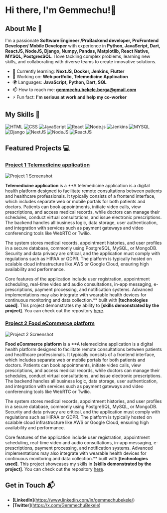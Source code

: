 # Hi there, I'm Gemmechu!👋


## About Me 🚀

I'm a passionate **Software Engineer /ProBackend developer, ProFrontend Developer/ Mobile Developer** with experience in **Python, JavaScript, Dart, ReactJS, NodeJS, Django, Numpy, Pandas, Matplotlib, React Native, MYSQL, PostgresSQL**. I love tackling complex problems, learning new skills, and collaborating with diverse teams to create innovative solutions.

- 🌱 Currently learning: **NextJS, Docker, Jenkins, Flutter**
- 🔭 Working on: **Web portfolio, Telemedicine Application**
- 🌍 Languages: **JavaScript, Python, Dart, SQL**
- 📫 How to reach me: **gemmechu.bekele.berga@gmail.com**
- ⚡ Fun fact: **I'm serious at work and help my co-worker**

## My Skills 🧠

![HTML](https://img.shields.io/badge/-HTML-E34F26?style=flat-square&logo=html5&logoColor=white)
![CSS](https://img.shields.io/badge/-CSS-1572B6?style=flat-square&logo=css3&logoColor=white)
![JavaScript](https://img.shields.io/badge/-JavaScript-F7DF1E?style=flat-square&logo=javascript&logoColor=black)
![React](https://img.shields.io/badge/-React-61DAFB?style=flat-square&logo=react&logoColor=black)
![Node.js](https://img.shields.io/badge/-Node.js-339933?style=flat-square&logo=node.js&logoColor=white)
![Jenkins](https://img.shields.io/badge/Jenkins-49728B?style=for-the-badge&logo=jenkins&logoColor=white)
![MYSQL](https://img.shields.io/badge/MySQL-005C84?style=for-the-badge&logo=mysql&logoColor=white)
![Django](https://img.shields.io/badge/Django-092E20?style=for-the-badge&logo=django&logoColor=green)
![NextJS](https://img.shields.io/badge/next%20js-000000?style=for-the-badge&logo=nextdotjs&logoColor=white)
![NodeJS](https://img.shields.io/badge/Node%20js-339933?style=for-the-badge&logo=nodedotjs&logoColor=white)
![ReactJS](https://img.shields.io/badge/React-20232A?style=for-the-badge&logo=react&logoColor=61DAFB)

## Featured Projects 💻

### [Project 1 Telemedicine application](project_1_link)

![Project 1 Screenshot](project_1_screenshot_url)

**Telemedicine application** is a **A telemedicine application is a digital health platform designed to facilitate remote consultations between patients and healthcare professionals. It typically consists of a frontend interface, which includes separate web or mobile portals for both patients and doctors. Patients can book appointments, initiate video calls, view prescriptions, and access medical records, while doctors can manage their schedules, conduct virtual consultations, and issue electronic prescriptions. The backend handles all business logic, data storage, user authentication, and integration with services such as payment gateways and video conferencing tools like WebRTC or Twilio.

The system stores medical records, appointment histories, and user profiles in a secure database, commonly using PostgreSQL, MySQL, or MongoDB. Security and data privacy are critical, and the application must comply with regulations such as HIPAA or GDPR. The platform is typically hosted on scalable cloud infrastructure like AWS or Google Cloud, ensuring high availability and performance.

Core features of the application include user registration, appointment scheduling, real-time video and audio consultations, in-app messaging, e-prescriptions, payment processing, and notification systems. Advanced implementations may also integrate with wearable health devices for continuous monitoring and data collection.** built with **[technologies used]**. This project demonstrates my ability to **[skills demonstrated by the project]**. You can check out the repository [here](project_1_repository_link).

### [Project 2 Food eCommerce platform](project_2_link)

![Project 2 Screenshot](project_2_screenshot_url)

**Food eCommerce platform** is a **A telemedicine application is a digital health platform designed to facilitate remote consultations between patients and healthcare professionals. It typically consists of a frontend interface, which includes separate web or mobile portals for both patients and doctors. Patients can book appointments, initiate video calls, view prescriptions, and access medical records, while doctors can manage their schedules, conduct virtual consultations, and issue electronic prescriptions. The backend handles all business logic, data storage, user authentication, and integration with services such as payment gateways and video conferencing tools like WebRTC or Twilio.

The system stores medical records, appointment histories, and user profiles in a secure database, commonly using PostgreSQL, MySQL, or MongoDB. Security and data privacy are critical, and the application must comply with regulations such as HIPAA or GDPR. The platform is typically hosted on scalable cloud infrastructure like AWS or Google Cloud, ensuring high availability and performance.

Core features of the application include user registration, appointment scheduling, real-time video and audio consultations, in-app messaging, e-prescriptions, payment processing, and notification systems. Advanced implementations may also integrate with wearable health devices for continuous monitoring and data collection.** built with **[technologies used]**. This project showcases my skills in **[skills demonstrated by the project]**. You can check out the repository [here](project_2_repository_link).


## Get in Touch 📬

- **[LinkedIn]**(https://www.linkedin.com/in/gemmechubekele/)
- **[Twitter]**(https://x.com/GemmechuBekele)


```

